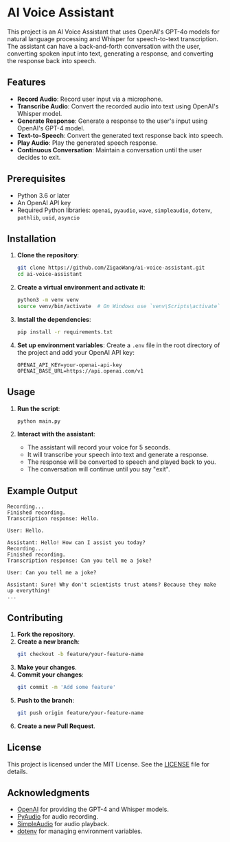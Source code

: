 # AI Voice Assistant

This project is an AI Voice Assistant that uses OpenAI's GPT-4o models for natural language processing and Whisper for speech-to-text transcription. The assistant can have a back-and-forth conversation with the user, converting spoken input into text, generating a response, and converting the response back into speech.

## Features

- **Record Audio**: Record user input via a microphone.
- **Transcribe Audio**: Convert the recorded audio into text using OpenAI's Whisper model.
- **Generate Response**: Generate a response to the user's input using OpenAI's GPT-4 model.
- **Text-to-Speech**: Convert the generated text response back into speech.
- **Play Audio**: Play the generated speech response.
- **Continuous Conversation**: Maintain a conversation until the user decides to exit.

## Prerequisites

- Python 3.6 or later
- An OpenAI API key
- Required Python libraries: `openai`, `pyaudio`, `wave`, `simpleaudio`, `dotenv`, `pathlib`, `uuid`, `asyncio`

## Installation

1. **Clone the repository**:
    ```bash
    git clone https://github.com/ZigaoWang/ai-voice-assistant.git
    cd ai-voice-assistant
    ```

2. **Create a virtual environment and activate it**:
    ```bash
    python3 -m venv venv
    source venv/bin/activate  # On Windows use `venv\Scripts\activate`
    ```

3. **Install the dependencies**:
    ```bash
    pip install -r requirements.txt
    ```

4. **Set up environment variables**:
    Create a `.env` file in the root directory of the project and add your OpenAI API key:
    ```env
    OPENAI_API_KEY=your-openai-api-key
    OPENAI_BASE_URL=https://api.openai.com/v1
    ```

## Usage

1. **Run the script**:
    ```bash
    python main.py
    ```

2. **Interact with the assistant**:
    - The assistant will record your voice for 5 seconds.
    - It will transcribe your speech into text and generate a response.
    - The response will be converted to speech and played back to you.
    - The conversation will continue until you say "exit".

## Example Output

```plaintext
Recording...
Finished recording.
Transcription response: Hello.

User: Hello.

Assistant: Hello! How can I assist you today?
Recording...
Finished recording.
Transcription response: Can you tell me a joke?

User: Can you tell me a joke?

Assistant: Sure! Why don't scientists trust atoms? Because they make up everything!
...
```

## Contributing

1. **Fork the repository**.
2. **Create a new branch**:
    ```bash
    git checkout -b feature/your-feature-name
    ```
3. **Make your changes**.
4. **Commit your changes**:
    ```bash
    git commit -m 'Add some feature'
    ```
5. **Push to the branch**:
    ```bash
    git push origin feature/your-feature-name
    ```
6. **Create a new Pull Request**.

## License

This project is licensed under the MIT License. See the [LICENSE](LICENSE) file for details.

## Acknowledgments

- [OpenAI](https://www.openai.com/) for providing the GPT-4 and Whisper models.
- [PyAudio](https://people.csail.mit.edu/hubert/pyaudio/) for audio recording.
- [SimpleAudio](https://simpleaudio.readthedocs.io/en/latest/) for audio playback.
- [dotenv](https://pypi.org/project/python-dotenv/) for managing environment variables.
